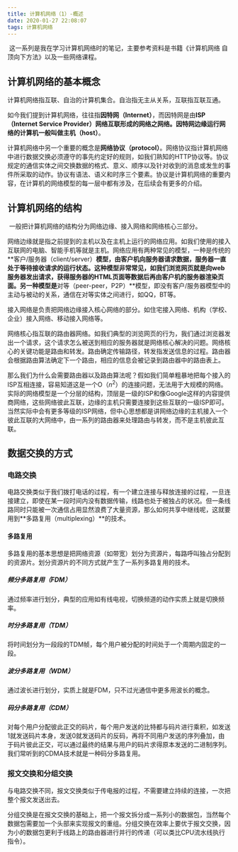 ```yaml
---
title: 计算机网络（1）-概述
date: 2020-01-27 22:08:07
tags: 计算机网络 
---
```


​	这一系列是我在学习计算机网络时的笔记，主要参考资料是书籍《计算机网络 自顶向下方法》以及一些网络课程。

## 计算机网络的基本概念

​		计算机网络指互联、自治的计算机集合。自治指无主从关系，互联指互联互通。

​		如今我们提到计算机网络，往往指**因特网（Internet）**，而因特网是由**ISP（Internet Service Provider）**网络互联形成的网络之网络。因特网边缘运行网络的计算机一般叫做**主机（host）**。

​		计算机网络中另一个重要的概念是**网络协议（protocol）**。网络协议指计算机网络中进行数据交换必须遵守的事先约定好的规则，如我们熟知的HTTP协议等。协议规定的通信实体之间交换数据的格式、意义、顺序以及针对收到的消息或发生的事件所采取的动作。协议有语法、语义和时序三个要素。协议是计算机网络的重要内容，在计算机的网络模型的每一层中都有涉及，在后续会有更多的介绍。

## 计算机网络的结构

​		一般把计算机网络的结构分为网络边缘、接入网络和网络核心三部分。

​		网络边缘就是指之前提到的主机以及在主机上运行的网络应用。如我们使用的接入互联网的电脑、智能手机等就是主机。网络应用有两种常见的模型，一种是传统的**客户/服务器（client/server）**模型，由客户机向服务器请求数据，服务器一直处于等待接收请求的运行状态。这种模型非常常见，如我们浏览网页就是向web服务器发出请求，获得服务器的HTML页面等数据后再由客户机的服务器渲染页面。另一种模型是**对等（peer-peer，P2P）**模型，即没有客户/服务器模型中的主动与被动的关系，通信在对等实体之间进行，如QQ，BT等。

​		接入网络是负责把网络边缘接入核心网络的部分。如住宅接入网络、机构（学校、企业）接入网络、移动接入网络等。

​		网络核心指互联的路由器网络。如我们典型的浏览网页的行为，我们通过浏览器发出一个请求，这个请求怎么被送到相应的服务器就是网络核心解决的问题。网络核心的关键功能是路由和转发。路由确定传输路径，转发指发送信息的过程。路由器会根据路由算法确定下一个路由，相应的信息会被记录到路由器中的路由表上。

​		那么我们为什么会需要路由器以及路由算法呢？假如我们简单粗暴地把每个接入的ISP互相连接，容易知道这是一个O（$n^2$）的连接问题，无法用于大规模的网络。实际的网络模型是一个分层的结构，顶层是一级的ISP和像Google这样的内容提供商网络，这些网络彼此互联，边缘的主机只需要连接到这些互联的一级ISP即可。当然实际中会有更多等级的ISP网络，但中心思想都是讲网络边缘的主机接入一个彼此互联的大网络中，由一系列的路由器来处理路由与转发，而不是主机彼此互联。

## 数据交换的方式

### 电路交换

​		电路交换类似于我们拨打电话的过程，有一个建立连接与释放连接的过程，一旦连接建立，即使在某一段时间内没有数据传输，线路也处于被独占的状况。但一条线路同时只能被一次通信占用显然浪费了大量资源，那么如何共享中继线呢，这就要用到**多路复用（multiplexing）**的技术。

#### 多路复用

​		多路复用的基本思想是把网络资源（如带宽）划分为资源片，每路呼叫独占分配到的资源片。划分资源片的不同方式就产生了一系列多路复用的技术。

##### 频分多路复用（FDM）

​		通过频率进行划分，典型的应用如有线电视，切换频道的动作实质上就是切换频率。

##### 时分多路复用（TDM）

​		将时间划分为一段段的TDM帧，每个用户被分配的时间处于一个周期内固定的一段。

##### 波分多路复用（WDM）

​		通过波长进行划分，实质上就是FDM，只不过光通信中更多用波长的概念。

##### 码分多路复用（CDM）

​		对每个用户分配彼此正交的码片，每个用户发送的比特都与码片进行乘积，如发送1就发送码片本身，发送0就发送码片的反码，再将不同用户发送的序列叠加，由于码片彼此正交，可以通过最终的结果与用户的码片求得原本发送的二进制序列。我们常听到的CDMA技术就是一种码分多路复用。

### 报文交换和分组交换

​		与电路交换不同，报文交换类似于传电报的过程，不需要建立持续的连接，一次把整个报文发送出去。

​		分组交换是在报文交换的基础上，把一个报文拆分成一系列小的数据包，当然每个数据包需要加一个头部来实现报文的重组。分组交换在效率上要优于报文交换，因为小的数据包更利于线路上的路由器进行并行的传递（可以类比CPU流水线执行指令）。

